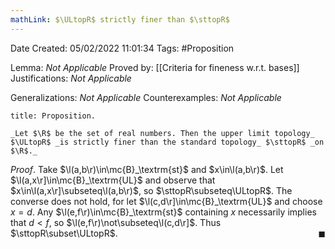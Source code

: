 ```yaml
---
mathLink: $\ULtopR$ strictly finer than $\sttopR$
---
```


<div class="topSpace"></div>

Date Created: 05/02/2022 11:01:34
Tags: #Proposition

Lemma: _Not Applicable_
Proved by: [[Criteria for fineness w.r.t. bases]]
Justifications: _Not Applicable_

Generalizations: _Not Applicable_
Counterexamples: _Not Applicable_

``` ad-Proposition
title: Proposition.

_Let $\R$ be the set of real numbers. Then the upper limit topology_ $\ULtopR$ _is strictly finer than the standard topology_ $\sttopR$ _on $\R$._

```

_Proof_. Take $\l(a,b\r)\in\mc{B}_\textrm{st}$ and $x\in\l(a,b\r)$. Let $\l(a,x\r]\in\mc{B}_\textrm{UL}$ and observe that $x\in\l(a,x\r]\subseteq\l(a,b\r)$, so $\sttopR\subseteq\ULtopR$. The converse does not hold, for let $\l(c,d\r]\in\mc{B}_\textrm{UL}$ and choose $x=d$. Any $\l(e,f\r)\in\mc{B}_\textrm{st}$ containing $x$ necessarily implies that $d<f$, so $\l(e,f\r)\not\subseteq\l(c,d\r]$. Thus $\sttopR\subset\ULtopR$.<span style="float:right;">$\blacksquare$</span>

